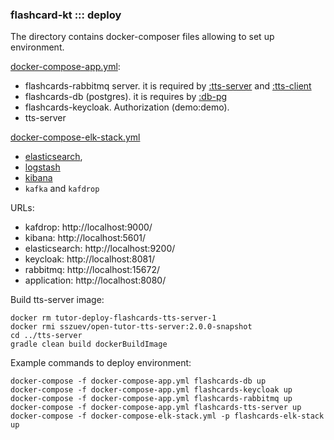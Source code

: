 ### flashcard-kt ::: deploy

The directory contains docker-composer files allowing to set up environment.

[docker-compose-app.yml](docker-compose-app.yml):
- flashcards-rabbitmq server. it is required by [:tts-server](../tts-server) and [:tts-client](../tts-client)
- flashcards-db (postgres). it is requires by [:db-pg](../db-pg)
- flashcards-keycloak. Authorization (demo:demo).
- tts-server

[docker-compose-elk-stack.yml](docker-compose-elk-stack.yml)

- [elasticsearch](elasticsearch.Dockerfile),
- [logstash](logstash.Dockerfile)
- [kibana](kibana.Dockerfile)
- `kafka` and `kafdrop`

URLs:
- kafdrop: http://localhost:9000/
- kibana: http://localhost:5601/
- elasticsearch: http://localhost:9200/
- keycloak: http://localhost:8081/
- rabbitmq: http://localhost:15672/
- application: http://localhost:8080/

Build tts-server image:

```shell
docker rm tutor-deploy-flashcards-tts-server-1
docker rmi sszuev/open-tutor-tts-server:2.0.0-snapshot
cd ../tts-server
gradle clean build dockerBuildImage
```

Example commands to deploy environment:
```
docker-compose -f docker-compose-app.yml flashcards-db up
docker-compose -f docker-compose-app.yml flashcards-keycloak up
docker-compose -f docker-compose-app.yml flashcards-rabbitmq up
docker-compose -f docker-compose-app.yml flashcards-tts-server up
docker-compose -f docker-compose-elk-stack.yml -p flashcards-elk-stack up
```